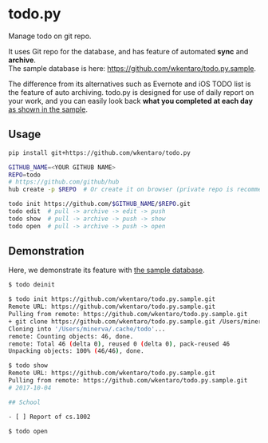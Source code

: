 # todo.py

Manage todo on git repo.

It uses Git repo for the database,
and has feature of automated **sync** and **archive**.  
The sample database is here: https://github.com/wkentaro/todo.py.sample.

The difference from its alternatives such as Evernote and iOS TODO list
is the feature of auto archiving.
todo.py is designed for use of daily report on your work,
and you can easily look back **what you completed at each day**
[as shown in the sample](https://github.com/wkentaro/todo.py.sample/blob/master/2017/2017-10.md).


## Usage


```bash
pip install git+https://github.com/wkentaro/todo.py

GITHUB_NAME=<YOUR GITHUB NAME>
REPO=todo
# https://github.com/github/hub
hub create -p $REPO  # Or create it on browser (private repo is recommended)

todo init https://github.com/$GITHUB_NAME/$REPO.git
todo edit  # pull -> archive -> edit -> push
todo show  # pull -> archive -> push -> show
todo open  # pull -> archive -> push -> open
```


## Demonstration

Here, we demonstrate its feature with [the sample database](https://github.com/wkentaro/todo.py.sample).

```bash
$ todo deinit

$ todo init https://github.com/wkentaro/todo.py.sample.git
Remote URL: https://github.com/wkentaro/todo.py.sample.git
Pulling from remote: https://github.com/wkentaro/todo.py.sample.git
+ git clone https://github.com/wkentaro/todo.py.sample.git /Users/minerva/.cache/todo
Cloning into '/Users/minerva/.cache/todo'...
remote: Counting objects: 46, done.
remote: Total 46 (delta 0), reused 0 (delta 0), pack-reused 46
Unpacking objects: 100% (46/46), done.

$ todo show
Remote URL: https://github.com/wkentaro/todo.py.sample.git
Pulling from remote: https://github.com/wkentaro/todo.py.sample.git
# 2017-10-04

## School

- [ ] Report of cs.1002

$ todo open
```
